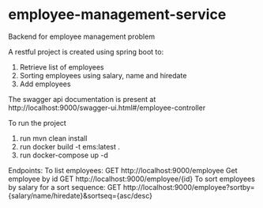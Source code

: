 # employee-management-service
Backend for employee management problem

A restful project is created using spring boot to:
1. Retrieve list of employees
2. Sorting employees using salary, name and hiredate
3. Add employees

The swagger api documentation is present at http://localhost:9000/swagger-ui.html#/employee-controller

To run the project
1. run  mvn clean install
2. run  docker build -t ems:latest .
3. run  docker-compose up -d

Endpoints:
To list employees:
  GET http://localhost:9000/employee
Get employee by id
  GET http://localhost:9000/employee/{id}
To sort employees by salary for a sort sequence:
  GET http://localhost:9000/employee?sortby={salary/name/hiredate}&sortseq={asc/desc}
  

